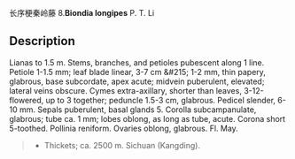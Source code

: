 长序梗秦岭藤
8.**Biondia longipes** P. T. Li

## Description
Lianas to 1.5 m. Stems, branches, and petioles pubescent along 1 line. Petiole 1-1.5 mm; leaf blade linear, 3-7 cm &amp;#215; 1-2 mm, thin papery, glabrous, base subcordate, apex acute; midvein puberulent, elevated; lateral veins obscure. Cymes extra-axillary, shorter than leaves, 3-12-flowered, up to 3 together; peduncle 1.5-3 cm, glabrous. Pedicel slender, 6-10 mm. Sepals puberulent, basal glands 5. Corolla subcampanulate, glabrous; tube ca. 1 mm; lobes oblong, as long as tube, acute. Corona short 5-toothed. Pollinia reniform. Ovaries oblong, glabrous. Fl. May.


> * Thickets; ca. 2500 m. Sichuan (Kangding).


